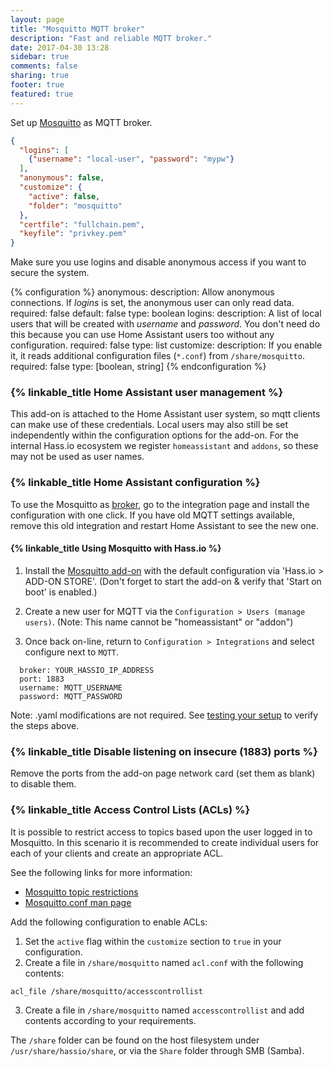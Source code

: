 ```yaml
---
layout: page
title: "Mosquitto MQTT broker"
description: "Fast and reliable MQTT broker."
date: 2017-04-30 13:28
sidebar: true
comments: false
sharing: true
footer: true
featured: true
---
```


Set up [Mosquitto](https://mosquitto.org/) as MQTT broker.

```json
{
  "logins": [
    {"username": "local-user", "password": "mypw"}
  ],
  "anonymous": false,
  "customize": {
    "active": false,
    "folder": "mosquitto"
  },
  "certfile": "fullchain.pem",
  "keyfile": "privkey.pem"
}
```

<p class='warning note'>
Make sure you use logins and disable anonymous access if you want to secure the system.
</p>

{% configuration %}
anonymous:
  description: Allow anonymous connections. If *logins* is set, the anonymous user can only read data.
  required: false
  default: false
  type: boolean
logins:
  description: A list of local users that will be created with *username* and *password*. You don't need do this because you can use Home Assistant users too without any configuration.
  required: false
  type: list
customize:
  description: If you enable it, it reads additional configuration files (`*.conf`) from `/share/mosquitto`.
  required: false
  type: [boolean, string]
{% endconfiguration %}

### {% linkable_title Home Assistant user management %}

This add-on is attached to the Home Assistant user system, so mqtt clients can make use of these credentials. Local users may also still be set independently within the configuration options for the add-on.  For the internal Hass.io ecosystem we register `homeassistant` and `addons`, so these may not be used as user names.

### {% linkable_title Home Assistant configuration %}

To use the Mosquitto as [broker](/docs/mqtt/broker/#run-your-own), go to the integration page and install the configuration with one click. If you have old MQTT settings available, remove this old integration and restart Home Assistant to see the new one.

#### {% linkable_title Using Mosquitto with Hass.io %}

1. Install the [Mosquitto add-on](/addons/mosquitto/) with the default configuration via 'Hass.io > ADD-ON STORE'. (Don't forget to start the add-on & verify that 'Start on boot' is enabled.)

2. Create a new user for MQTT via the `Configuration > Users (manage users)`. (Note: This name cannot be "homeassistant" or "addon")

3. Once back on-line, return to `Configuration > Integrations` and select configure next to `MQTT`.

```
  broker: YOUR_HASSIO_IP_ADDRESS
  port: 1883
  username: MQTT_USERNAME
  password: MQTT_PASSWORD
```

Note: .yaml modifications are not required. 
See [testing your setup](/docs/mqtt/testing/) to verify the steps above.

### {% linkable_title Disable listening on insecure (1883) ports %}

Remove the ports from the add-on page network card (set them as blank) to disable them.

### {% linkable_title Access Control Lists (ACLs) %}

It is possible to restrict access to topics based upon the user logged in to Mosquitto. In this scenario it is recommended to create individual users for each of your clients and create an appropriate ACL.

See the following links for more information:

* [Mosquitto topic restrictions](http://www.steves-internet-guide.com/topic-restriction-mosquitto-configuration/)
* [Mosquitto.conf man page](https://mosquitto.org/man/mosquitto-conf-5.html)

Add the following configuration to enable ACLs:

1. Set the `active` flag within the `customize` section to `true` in your configuration.
2. Create a file in `/share/mosquitto` named `acl.conf` with the following contents:
```text
acl_file /share/mosquitto/accesscontrollist
```
3. Create a file in `/share/mosquitto` named `accesscontrollist` and add contents according to your requirements.

The `/share` folder can be found on the host filesystem under `/usr/share/hassio/share`, or via the `Share` folder through SMB (Samba).
